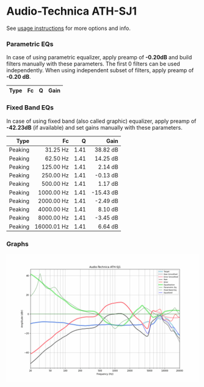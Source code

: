 # Audio-Technica ATH-SJ1
See [usage instructions](https://github.com/jaakkopasanen/AutoEq#usage) for more options and info.

### Parametric EQs
In case of using parametric equalizer, apply preamp of **-0.20dB** and build filters manually
with these parameters. The first 0 filters can be used independently.
When using independent subset of filters, apply preamp of **-0.20 dB**.

| Type   | Fc   | Q   | Gain   |
|-------:|-----:|----:|-------:|

### Fixed Band EQs
In case of using fixed band (also called graphic) equalizer, apply preamp of **-42.23dB**
(if available) and set gains manually with these parameters.

| Type    | Fc          |    Q | Gain      |
|--------:|------------:|-----:|----------:|
| Peaking | 31.25 Hz    | 1.41 | 38.82 dB  |
| Peaking | 62.50 Hz    | 1.41 | 14.25 dB  |
| Peaking | 125.00 Hz   | 1.41 | 2.14 dB   |
| Peaking | 250.00 Hz   | 1.41 | -0.13 dB  |
| Peaking | 500.00 Hz   | 1.41 | 1.17 dB   |
| Peaking | 1000.00 Hz  | 1.41 | -15.43 dB |
| Peaking | 2000.00 Hz  | 1.41 | -2.49 dB  |
| Peaking | 4000.00 Hz  | 1.41 | 8.10 dB   |
| Peaking | 8000.00 Hz  | 1.41 | -3.45 dB  |
| Peaking | 16000.01 Hz | 1.41 | 6.64 dB   |

### Graphs
![](./Audio-Technica%20ATH-SJ1.png)